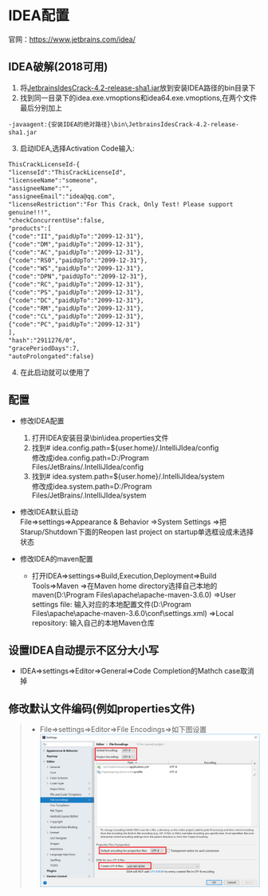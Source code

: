 # IDEA配置  
官网：https://www.jetbrains.com/idea/  

## IDEA破解(2018可用) 
1. 将[JetbrainsIdesCrack-4.2-release-sha1.jar](https://raw.githubusercontent.com/baldass/gitstudy/master/idea/JetbrainsIdesCrack-4.2-release-sha1.jar)放到安装IDEA路径的bin目录下  
2. 找到同一目录下的idea.exe.vmoptions和idea64.exe.vmoptions,在两个文件最后分别加上
```
-javaagent:{安装IDEA的绝对路径}\bin\JetbrainsIdesCrack-4.2-release-sha1.jar
```  
3. 启动IDEA,选择Activation Code输入:  
```
ThisCrackLicenseId-{
"licenseId":"ThisCrackLicenseId",
"licenseeName":"someone",
"assigneeName":"",
"assigneeEmail":"idea@qq.com",
"licenseRestriction":"For This Crack, Only Test! Please support genuine!!!",
"checkConcurrentUse":false,
"products":[
{"code":"II","paidUpTo":"2099-12-31"},
{"code":"DM","paidUpTo":"2099-12-31"},
{"code":"AC","paidUpTo":"2099-12-31"},
{"code":"RS0","paidUpTo":"2099-12-31"},
{"code":"WS","paidUpTo":"2099-12-31"},
{"code":"DPN","paidUpTo":"2099-12-31"},
{"code":"RC","paidUpTo":"2099-12-31"},
{"code":"PS","paidUpTo":"2099-12-31"},
{"code":"DC","paidUpTo":"2099-12-31"},
{"code":"RM","paidUpTo":"2099-12-31"},
{"code":"CL","paidUpTo":"2099-12-31"},
{"code":"PC","paidUpTo":"2099-12-31"}
],
"hash":"2911276/0",
"gracePeriodDays":7,
"autoProlongated":false}
```  
4. 在此启动就可以使用了 

## 配置 
* 修改IDEA配置  
    1. 打开IDEA安装目录\bin\idea.properties文件
    2. 找到# idea.config.path=${user.home}/.IntelliJIdea/config  
   修改成idea.config.path=D:/Program Files/JetBrains/.IntelliJIdea/config
    3. 找到# idea.system.path=${user.home}/.IntelliJIdea/system  
   修改成idea.system.path=D:/Program Files/JetBrains/.IntelliJIdea/system  
* 修改IDEA默认启动  
  File=>settings=>Appearance  & Behavior =>System Settings =>把Starup/Shutdown下面的Reopen last project on startup单选框设成未选择状态

* 修改IDEA的maven配置
    * 打开IDEA=>settings=>Build,Execution,Deployment=>Build Tools=>Maven
=>在Maven home directory选择自己本地的maven(D:\Program Files\apache\apache-maven-3.6.0)
=>User settings file: 输入对应的本地配置文件(D:\Program Files\apache\apache-maven-3.6.0\conf\settings.xml)
=>Local repository: 输入自己的本地Maven仓库  

## 设置IDEA自动提示不区分大小写  
* IDEA=>settings=>Editor=>General=>Code Completion的Mathch case取消掉  

## 修改默认文件编码(例如properties文件)  
> * File=>settings=>Editor=>File Encodings=>如下图设置  
> ![具体设置](https://raw.githubusercontent.com/baldass/gitstudy/master/idea/idea-filencoding-set.png)

